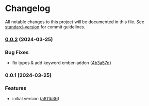# Changelog

All notable changes to this project will be documented in this file. See [standard-version](https://github.com/conventional-changelog/standard-version) for commit guidelines.

### [0.0.2](https://github.com/argos-ci/argos-ember/compare/v0.0.1...v0.0.2) (2024-03-25)


### Bug Fixes

* fix types & add keyword ember-addon ([4b3a57d](https://github.com/argos-ci/argos-ember/commit/4b3a57d78dd3ca2e56867e8156fb595a1776df41))

### 0.0.1 (2024-03-25)


### Features

* initial version ([a811b36](https://github.com/argos-ci/argos-ember/commit/a811b3602256e41ea9f1bb8079ddaa74e32ac656))
